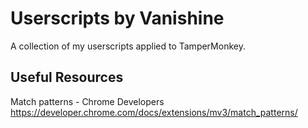 # Userscripts by Vanishine

A collection of my userscripts applied to TamperMonkey.

## Useful Resources

Match patterns - Chrome Developers  
https://developer.chrome.com/docs/extensions/mv3/match_patterns/
